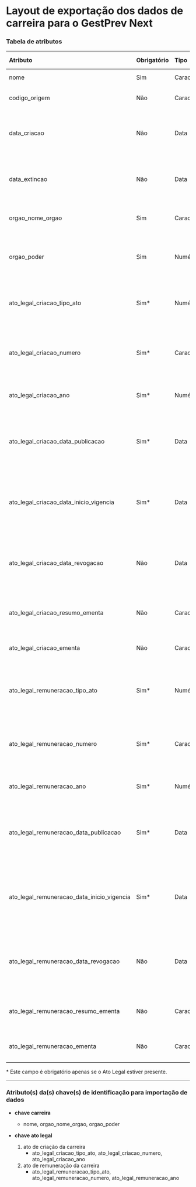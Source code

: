 # Layout de exportação dos dados de carreira para o GestPrev Next

### Tabela de atributos

 | Atributo                                   | Obrigatório | Tipo     | Descrição                                                                                           | Tamanho máximo |
 | :----------------------------------------- | :---------- | :------- | :-------------------------------------------------------------------------------------------------- | -------------: |
 | nome                                       | Sim         | Caracter | Nome da carreira                                                                                    | 60             |
 | codigo_origem                              | Não         | Caracter | Código de origem da carreira                                                                        | 6              |
 | data_criacao                               | Não         | Data     | Data da criação da carreira, preencher no formato DD/MM/AAAA                                        | 10             |
 | data_extincao                              | Não         | Data     | Data da extinção da carreira, preencher no formato DD/MM/AAAA                                       | 10             |
 | orgao_nome_orgao                           | Sim         | Caracter | Nome do órgão vinculado à carreira                                                                  | 100            |
 | orgao_poder                                | Sim         | Numérico | Poder do órgão vinculado à carreira, de acordo com a Tabela 19                                      | 1              |
 | ato_legal_criacao_tipo_ato                 | Sim\*       | Numérico | Tipo do ato legal de criação da carreira, de acordo com a Tabela 23                                 | 2              |
 | ato_legal_criacao_numero                   | Sim\*       | Caracter | Número do ato legal de criaçao da carreira, preencher somente com números                           | 12             |
 | ato_legal_criacao_ano                      | Sim\*       | Numérico | Ano do ato legal de criação da carreira                                                             | 4              |
 | ato_legal_criacao_data_publicacao          | Sim\*       | Data     | Data de publicação do ato legal de criação da carreira, preencher no formato DD/MM/AAAA             | 10             |
 | ato_legal_criacao_data_inicio_vigencia     | Sim\*       | Data     | Data de início de vigência do ato legal de criação da carreira, preencher no formato DD/MM/AAAA     | 10             |
 | ato_legal_criacao_data_revogacao           | Não         | Data     | Data de revogação do ato legal de criação da carreira, preencher no formato DD/MM/AAAA              | 10             |
 | ato_legal_criacao_resumo_ementa            | Não         | Caracter | Resumo da ementa do ato legal de criação da carreira                                                | 100            |
 | ato_legal_criacao_ementa                   | Não         | Caracter | Ementa do ato legal de criação da carreira                                                          | 1000           |
 | ato_legal_remuneracao_tipo_ato             | Sim\*       | Numérico | Tipo do ato legal da remuneração da carreira, de acordo com a Tabela 23                             | 2              |
 | ato_legal_remuneracao_numero               | Sim\*       | Caracter | Número do ato legal da remuneração da carreira, preencher somente com números                       | 12             |
 | ato_legal_remuneracao_ano                  | Sim\*       | Numérico | Ano do ato legal da remuneração da carreira                                                         | 4              |
 | ato_legal_remuneracao_data_publicacao      | Sim\*       | Data     | Data de publicação do ato legal da remuneração da carreira, preencher no formato DD/MM/AAAA         | 10             |
 | ato_legal_remuneracao_data_inicio_vigencia | Sim\*       | Data     | Data de início de vigência do ato legal da remuneração da carreira, preencher no formato DD/MM/AAAA | 10             |
 | ato_legal_remuneracao_data_revogacao       | Não         | Data     | Data de revogação do ato legal da remuneração da carreira, preencher no formato DD/MM/AAAA          | 10             |
 | ato_legal_remuneracao_resumo_ementa        | Não         | Caracter | Resumo da ementa do ato legal da remuneração da carreira                                            | 100            |
 | ato_legal_remuneracao_ementa               | Não         | Caracter | Ementa do ato legal da remuneração da carreira                                                      | 1000           |

\* Este campo é obrigatório apenas se o Ato Legal estiver presente.

---

### Atributo(s) da(s) chave(s) de identificação para importação de dados

* **chave carreira**
    * nome, orgao_nome_orgao, orgao_poder

* **chave ato legal**
    1. ato de criação da carreira
        * ato_legal_criacao_tipo_ato, ato_legal_criacao_numero, ato_legal_criacao_ano
    2. ato de remuneração da carreira
        * ato_legal_remuneracao_tipo_ato, ato_legal_remuneracao_numero, ato_legal_remuneracao_ano
